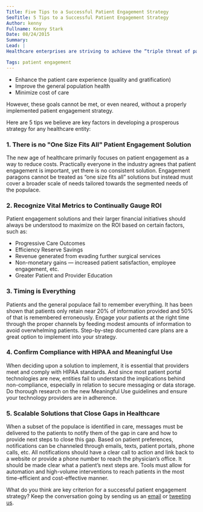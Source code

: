 ```yaml
---
Title: Five Tips to a Successful Patient Engagement Strategy
SeoTitle: 5 Tips to a Successful Patient Engagement Strategy
Author: kenny
Fullname: Kenny Stark
Date: 08/24/2015
Summary: 
Lead: |
Healthcare enterprises are striving to achieve the “triple threat of patient engagement":

Tags: patient engagement
---
```

-  Enhance the patient care experience (quality and gratification)
-  Improve the general population health
-  Minimize cost of care

However, these goals cannot be met, or even neared, without a properly implemented patient engagement strategy. 

Here are 5 tips we believe are key factors in developing a prosperous strategy for any healthcare entity:

### 1. There is no "One Size Fits All" Patient Engagement Solution
The new age of healthcare primarily focuses on patient engagement as a way to reduce costs. Practically everyone in the industry agrees that patient engagement is important, yet there is no consistent solution. Engagement paragons cannot be treated as “one size fits all” solutions but instead must cover a broader scale of needs tailored towards the segmented needs of the populace.

### 2. Recognize Vital Metrics to Continually Gauge ROI
Patient engagement solutions and their larger financial initiatives should always be understood to maximize on the ROI based on certain factors, such as:
- Progressive Care Outcomes
- Efficiency Reserve Savings
- Revenue generated from evading further surgical services
- Non-monetary gains — increased patient satisfaction, employee engagement, etc.
- Greater Patient and Provider Education

### 3. Timing is Everything
Patients and the general populace fail to remember everything. It has been shown that patients only retain near 20% of information provided and 50% of that is remembered erroneously. Engage your patients at the right time through the proper channels by feeding modest amounts of information to avoid overwhelming patients. Step-by-step documented care plans are a great option to implement into your strategy. 

### 4. Confirm Compliance with HIPAA and Meaningful Use
When deciding upon a solution to implement, it is essential that providers meet and comply with HIPAA standards. And since most patient portal technologies are new, entities fail to understand the implications behind non-compliance, especially in relation to secure messaging or data storage. Do thorough research on the new Meaningful Use guidelines and ensure your technology providers are in adherence. 

### 5. Scalable Solutions that Close Gaps in Healthcare
When a subset of the populace is identified in care, messages must be delivered to the patients to notify them of the gap in care and how to provide next steps to close this gap. Based on patient preferences, notifications can be channeled through emails, texts, patient portals, phone calls, etc. All notifications should have a clear call to action and link back to a website or provide a phone number to reach the physician’s office. It should be made clear what a patient’s next steps are. Tools must allow for automation and high-volume interventions to reach patients in the most time-efficient and cost-effective manner.

What do you think are key criterion for a successful patient engagement strategy? Keep the conversation going by sending us an [email](hello@catalyze.io) or [tweeting us](https://twitter.com/catalyzeio).

